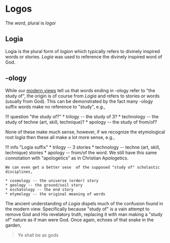# Logos

The word, plural is *logoi*





## Logia

Logia is the plural form of  *logion* which typically refers to divinely inspired words or stories. 
*Logia* was used to reference the divinely inspired word of God.


## -ology

While our [modern views](../modern-views/index.md) tell us that words ending in -ology refer to "the study of",
 the origin is of course from *Logia* and refers to stories or words (usually from God).
This can be demonstrated by the fact many -ology suffix words make no reference to "study", e.g.,

!!! question "the study of?"
    * trilogy -- the study of 3?
    * technology -- the study of techne (art, skill, technique)?
    * apology -- the study of from/of?

None of these make much sense, however, if we recognize the etymological root *logia* then these all make a lot more sense, e.g.,

!!! info "Logia suffix"
    * trilogy -- 3 stories
    * technology -- techne (art, skill, technique) stories
    * apology -- from/of the word. We still have this same connotation with  "apologetics" as in Christian Apologetics.
    
    We can even get a better sese  of the supposed "study of" scholastic disciplines,
    
    * cosmology -- the universe (order) story
    * geology -- the ground/soil story
    * eschatology -- the end story
    * etymology -- the original meaning of words

The ancient understanding of *Logia* dispels much of the confusion found in the modern view.
Specifically because "study of" is a vain attempt to remove God and His revelatory truth, replacing it with man making a "study of" nature as if man were God.
Once again, echoes of that snake in the garden,

> Ye shall be as gods




